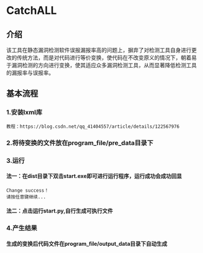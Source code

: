 # CatchALL

## 介绍

该工具在静态漏洞检测软件误报漏报率高的问题上，摒弃了对检测工具自身进行更改的传统方法，而是对代码进行等价变换，使代码在不改变原义的情况下，朝着易于漏洞检测的方向进行变换，使其适应众多漏洞检测工具，从而显著降低检测工具的漏报率与误报率。

## 基本流程
### 1.安装lxml库
    
    教程：https://blog.csdn.net/qq_41404557/article/details/122567976


### 2.将待变换的文件放在program_file/pre_data目录下



### 3.运行
#### 法一：在dist目录下双击start.exe即可进行运行程序，运行成功会成功回显

```
Change success！
请按任意键继续...
```
#### 法二：点击运行start.py,自行生成可执行文件
    


### 4.产生结果
#### 生成的变换后代码文件在program_file/output_data目录下自动生成

